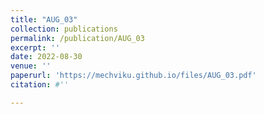 ```yaml
---
title: "AUG_03"
collection: publications
permalink: /publication/AUG_03
excerpt: ''
date: 2022-08-30
venue: ''
paperurl: 'https://mechviku.github.io/files/AUG_03.pdf'
citation: #''

---
```


[Download paper here]: (https://mechviku.github.io/files/AUG_03.pdf)






